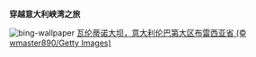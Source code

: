 
**穿越意大利峡湾之旅**

![bing-wallpaper](https://www.bing.com/th?id=OHR.ValvestinoDam_ZH-CN8397604653_1920x1080.jpg)
[瓦伦蒂诺大坝，意大利伦巴第大区布雷西亚省 (© wmaster890/Getty Images)](https://www.bing.com/search?q=%E7%93%A6%E4%BC%A6%E8%92%82%E8%AF%BA%E5%85%AC%E5%9B%AD&amp;form=hpcapt&amp;mkt=zh-cn)
  